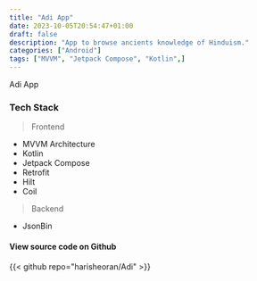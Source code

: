 ```yaml
---
title: "Adi App"
date: 2023-10-05T20:54:47+01:00
draft: false
description: "App to browse ancients knowledge of Hinduism."
categories: ["Android"]
tags: ["MVVM", "Jetpack Compose", "Kotlin",]
---
```


Adi App

### Tech Stack

> Frontend
- MVVM Architecture
- Kotlin
- Jetpack Compose
- Retrofit
- Hilt
- Coil

> Backend
- JsonBin

#### View source code on Github
{{< github repo="harisheoran/Adi" >}}

